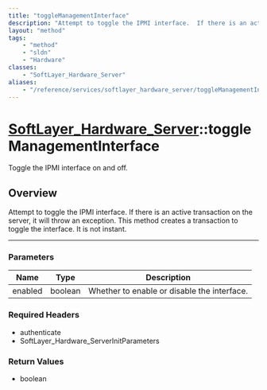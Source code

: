 ```yaml
---
title: "toggleManagementInterface"
description: "Attempt to toggle the IPMI interface.  If there is an active transaction on the server, it will throw an exception. This... "
layout: "method"
tags:
    - "method"
    - "sldn"
    - "Hardware"
classes:
    - "SoftLayer_Hardware_Server"
aliases:
    - "/reference/services/softlayer_hardware_server/toggleManagementInterface"
---
```

# [SoftLayer_Hardware_Server](/reference/services/SoftLayer_Hardware_Server)::toggleManagementInterface

Toggle the IPMI interface on and off.


## Overview 
Attempt to toggle the IPMI interface.  If there is an active transaction on the server, it will throw an exception. This method creates a transaction to toggle the interface.  It is not instant. 

-----

### Parameters 
|Name | Type | Description |
| --- | --- | --- |
|enabled| boolean| Whether to enable or disable the interface.|


### Required Headers
* authenticate
* SoftLayer_Hardware_ServerInitParameters


### Return Values
* boolean




